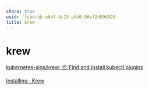 ```yaml
---
share: true
uuid: ffcbdcbb-ebb7-4c15-a4d6-56ef2d09d326
title: krew
---
```

# krew
[kubernetes-sigs/krew: 📦 Find and install kubectl plugins](https://github.com/kubernetes-sigs/krew/)

[Installing · Krew](https://krew.sigs.k8s.io/docs/user-guide/setup/install/)